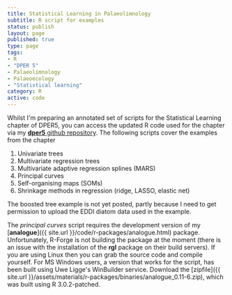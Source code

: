 ```yaml
---
title: Statistical Learning in Palaeolimnology
subtitle: R script for examples
status: publish
layout: page
published: true
type: page
tags:
- R
- "DPER 5"
- Palaeolimnology
- Palaeoecology
- "Statistical learning"
category: R
active: code
---
```


Whilst I'm preparing an annotated set of scripts for the Statistical Learning chapter of DPER5, you can access the updated R code used for the chapter via my [**dper5** github repository](https://github.com/gavinsimpson/dper5/tree/master/chpt-9-statistical-learning-in-palaeolimnology). The following scripts cover the examples from the chapter

 1. Univariate trees
 2. Multivariate regression trees
 3. Multivariate adaptive regression splines (MARS)
 4. Principal curves
 5. Self-organising maps (SOMs)
 6. Shrinkage methods in regression (ridge, LASSO, elastic net)

The boosted tree example is not yet posted, partly because I need to get permission to upload the EDDI diatom data used in the example.

The *principal curves* script requires the development version of my [**analogue**]({{ site.url }}/code/r-packages/analogue.html) package. Unfortunately, R-Forge is not building the package at the moment (there is an issue with the installation of the **rgl** package on their build servers). If you are using Linux then you can grab the source code and compile yourself. For MS Windows users, a version that works for the script, has been built using Uwe Ligge's WinBuilder service. Download the [zipfile]({{ site.url }}/assets/materials/r-packages/binaries/analogue_0.11-6.zip), which was built using R 3.0.2-patched.
